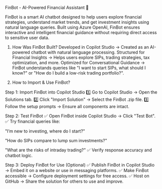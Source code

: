 FinBot - AI-Powered Financial Assistant 💸

FinBot is a smart AI chatbot designed to help users explore financial strategies, understand market trends, and get investment insights using natural language queries. Built using Azure OpenAI, FinBot ensures interactive and intelligent financial guidance without requiring direct access to sensitive user data.

 1. How Was FinBot Built?
Developed in Copilot Studio → Created as an AI-powered chatbot with natural language processing.
Structured for Financial Insights → Helps users explore SIPs, trading strategies, tax optimization, and more.
Optimized for Conversational Guidance → FinBot understands queries like "I want to start SIPs, what should I know?" or "How do I build a low-risk trading portfolio?".

 2. How to Import & Use FinBot?
    
Step 1: Import FinBot into Copilot Studio
1️⃣ Go to Copilot Studio → Open the Solutions tab. 
2️⃣ Click "Import Solution" → Select the FinBot .zip file. 
3️⃣ Follow the setup prompts → Ensure all components are intact.

Step 2: Test FinBot
✅ Open FinBot inside Copilot Studio → Click "Test Bot". 
✅ Try financial queries like:

"I’m new to investing, where do I start?"

"How do SIPs compare to lump sum investments?"

"What are the risks of intraday trading?" ✅ Verify response accuracy and chatbot logic.

Step 3: Deploy FinBot for Use (Optional)
✅ Publish FinBot in Copilot Studio → Embed it on a website or use in messaging platforms. 
✅ Make FinBot accessible → Configure deployment settings for free access. 
✅ Host on GitHub → Share the solution for others to use and improve.


